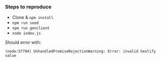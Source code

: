 ### Steps to reproduce

- Clone & `npm install`
- `npm run seed`
- `npm run genclient`
- `node index.js`

Should error with:
```
(node:57794) UnhandledPromiseRejectionWarning: Error: invalid hexlify value
```
